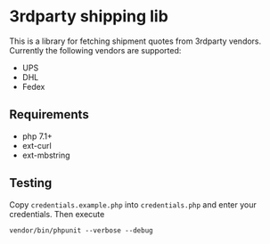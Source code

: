 # 3rdparty shipping lib
This is a library for fetching shipment quotes from 3rdparty vendors.
Currently the following vendors are supported:
- UPS
- DHL
- Fedex

## Requirements
- php 7.1+
- ext-curl
- ext-mbstring

## Testing
Copy `credentials.example.php` into `credentials.php` and enter your credentials. Then execute
```
vendor/bin/phpunit --verbose --debug
```

